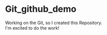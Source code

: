 # Git_github_demo
Working on the Git, so I created this Repository.
<br>
I'm  excited to do the work!
